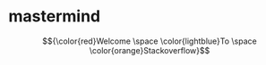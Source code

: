 # mastermind

$${\color{red}Welcome \space \color{lightblue}To \space \color{orange}Stackoverflow}$$
